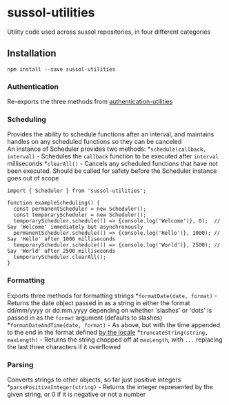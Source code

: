 # sussol-utilities
Utility code used across sussol repositories, in four different categories

## Installation
```npm install --save sussol-utilities```

### Authentication
Re-exports the three methods from [authentication-utilities](https://github.com/sussol/authentication-utilities)

### Scheduling
Provides the ability to schedule functions after an interval, and maintains handles on any scheduled functions so they can be canceled  
An instance of Scheduler provides two methods:
*```schedule(callback, interval)``` - Schedules the ```callback``` function to be executed after ```interval``` milliseconds
*```clearAll()``` - Cancels any scheduled functions that have not been executed. Should be called for safety before the Scheduler instance goes out of scope

```
import { Scheduler } from 'sussol-utilities';

function exampleScheduling() {
  const permanentScheduler = new Scheduler();
  const temporaryScheduler = new Scheduler();
  temporaryScheduler.schedule(() => {console.log('Welcome')}, 0);  // Say 'Welcome' immediately but asynchronously
  permanentScheduler.schedule(() => {console.log('Hello')}, 1000); // Say 'Hello' after 1000 milliseconds
  temporaryScheduler.schedule(() => {console.log('World')}, 2500); // Say 'World' after 2500 milliseconds
  temporaryScheduler.clearAll();
}
```

### Formatting
Exports three methods for formatting strings
*```formatDate(date, format)``` - Returns the date object passed in as a string in either the format dd/mm/yyyy or dd.mm.yyyy depending on whether 'slashes' or 'dots' is passed in as the ```format``` argument (defaults to slashes)
*```formatDateAndTime(date, format)``` - As above, but with the time appended to the end in the format defined [by the locale](https://developer.mozilla.org/en-US/docs/Web/JavaScript/Reference/Global_Objects/Date/toLocaleTimeString)
*```truncateString(string, maxLength)``` - Returns the string chopped off at ```maxLength```, with ```...``` replacing the last three characters if it overflowed

### Parsing
Converts strings to other objects, so far just positive integers
*```parsePositiveInteger(string)``` - Returns the integer represented by the given string, or 0 if it is negative or not a number
